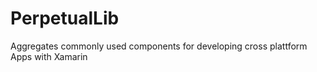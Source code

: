 PerpetualLib
============

Aggregates commonly used components for developing cross plattform Apps with Xamarin 
